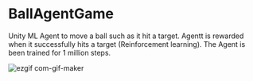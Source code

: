 # BallAgentGame
Unity ML Agent to move a ball such as it hit a target. Agentt is rewarded when it successfully hits a target (Reinforcement learning). The Agent is been trained for 1 million steps.

![ezgif com-gif-maker](https://user-images.githubusercontent.com/30196830/95733959-7e685700-0ca0-11eb-883c-c128c7e5a30e.gif)

